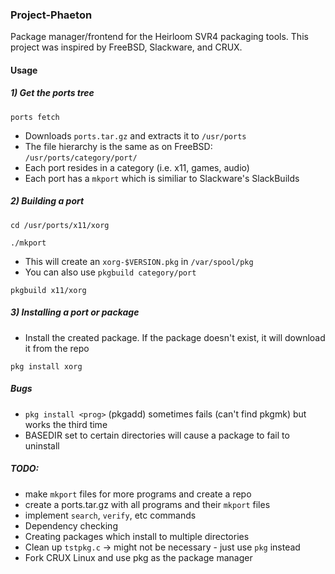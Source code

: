 ### Project-Phaeton
Package manager/frontend for the Heirloom SVR4 packaging tools.
This project was inspired by FreeBSD, Slackware, and CRUX.

#### Usage
##### 1) Get the ports tree 

`ports fetch`

* Downloads `ports.tar.gz` and extracts it to `/usr/ports`
* The file hierarchy is the same as on FreeBSD: `/usr/ports/category/port/`
* Each port resides in a category (i.e. x11, games, audio)
* Each port has a `mkport` which is similiar to Slackware's SlackBuilds

##### 2) Building a port

`cd /usr/ports/x11/xorg`

`./mkport`

* This will create an `xorg-$VERSION.pkg` in `/var/spool/pkg`
* You can also use `pkgbuild category/port`

`pkgbuild x11/xorg`

##### 3) Installing a port or package
* Install the created package. If the package doesn't exist, it will download it from the repo

`pkg install xorg`

##### Bugs
* `pkg install <prog>` (pkgadd) sometimes fails (can't find pkgmk) but works the third time
* BASEDIR set to certain directories will cause a package to fail to uninstall

##### TODO:
* make `mkport` files for more programs and create a repo
* create a ports.tar.gz with all programs and their `mkport` files
* implement `search`, `verify`, etc commands
* Dependency checking 
* Creating packages which install to multiple directories
* Clean up `tstpkg.c` -> might not be necessary - just use `pkg` instead
* Fork CRUX Linux and use pkg as the package manager

   
